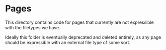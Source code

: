 # Pages

This directory contains code for pages that currently are not expressible with the filetypes we have.

Ideally this folder is eventually deprecated and deleted entirely, as any page should be expressible with an external file type of some sort.
